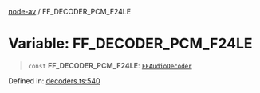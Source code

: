 [node-av](../globals.md) / FF\_DECODER\_PCM\_F24LE

# Variable: FF\_DECODER\_PCM\_F24LE

> `const` **FF\_DECODER\_PCM\_F24LE**: [`FFAudioDecoder`](../type-aliases/FFAudioDecoder.md)

Defined in: [decoders.ts:540](https://github.com/seydx/av/blob/f8631fc881b394300b1479f511d55cf1c370a87f/src/constants/decoders.ts#L540)
